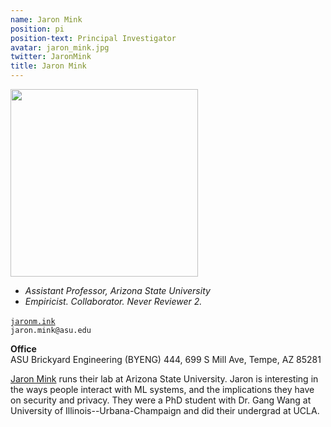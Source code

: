 ```yaml
---
name: Jaron Mink
position: pi
position-text: Principal Investigator
avatar: jaron_mink.jpg
twitter: JaronMink
title: Jaron Mink
---
```


<img width="300" src="{{site.baseurl}}/images/people/{{page.avatar}}">

- _Assistant Professor, Arizona State University_<br>
- _Empiricist. Collaborator. Never Reviewer 2._

<i class="fa fa-desktop"></i> <a href="https://jaronm.ink"> `jaronm.ink`<a/>
<br>
<i class="fa fa-envelope-o"></i> `jaron.mink@asu.edu`

**Office**<br>
ASU Brickyard Engineering (BYENG) 444, 699 S Mill Ave,
Tempe, AZ 85281


[Jaron Mink](http://jaronm.ink/) runs their lab at Arizona State University.
Jaron is interesting in the ways people interact with ML systems, and the implications they have on security and privacy.
They were a PhD student with Dr. Gang Wang at University of Illinois--Urbana-Champaign and did their undergrad at UCLA.


